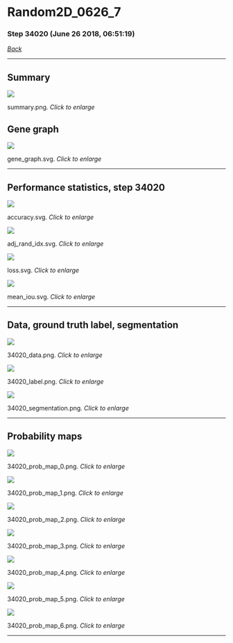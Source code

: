 # Random2D_0626_7

### Step 34020 (June 26 2018, 06:51:19)

[_Back_](..)

---

## Summary

<div class="images"><a href="media/summary.png"><img  src="media/summary.png" align="center"></a><p>summary.png. <i>Click to enlarge</i></p></div>

## Gene graph

<div class="images"><a href="media/gene_graph.svg"><img  src="media/gene_graph.svg" align="center"></a><p>gene_graph.svg. <i>Click to enlarge</i></p></div>

---

## Performance statistics, step 34020

<div class="images"><a href="media/accuracy.svg"><img class="mini" src="media/accuracy.svg" align="center"></a><p>accuracy.svg. <i>Click to enlarge</i></p></div>
<div class="images"><a href="media/adj_rand_idx.svg"><img class="mini" src="media/adj_rand_idx.svg" align="center"></a><p>adj_rand_idx.svg. <i>Click to enlarge</i></p></div>
<div class="images"><a href="media/loss.svg"><img class="mini" src="media/loss.svg" align="center"></a><p>loss.svg. <i>Click to enlarge</i></p></div>
<div class="images"><a href="media/mean_iou.svg"><img class="mini" src="media/mean_iou.svg" align="center"></a><p>mean_iou.svg. <i>Click to enlarge</i></p></div>

---

## Data, ground truth label, segmentation

<div class="images"><a href="media/34020_data.png"><img class="mini" src="media/34020_data.png" align="center"></a><p>34020_data.png. <i>Click to enlarge</i></p></div>
<div class="images"><a href="media/34020_label.png"><img class="mini" src="media/34020_label.png" align="center"></a><p>34020_label.png. <i>Click to enlarge</i></p></div>
<div class="images"><a href="media/34020_segmentation.png"><img class="mini" src="media/34020_segmentation.png" align="center"></a><p>34020_segmentation.png. <i>Click to enlarge</i></p></div>

---

## Probability maps

<div class="images"><a href="media/34020_prob_map_0.png"><img class="mini" src="media/34020_prob_map_0.png" align="center"></a><p>34020_prob_map_0.png. <i>Click to enlarge</i></p></div>
<div class="images"><a href="media/34020_prob_map_1.png"><img class="mini" src="media/34020_prob_map_1.png" align="center"></a><p>34020_prob_map_1.png. <i>Click to enlarge</i></p></div>
<div class="images"><a href="media/34020_prob_map_2.png"><img class="mini" src="media/34020_prob_map_2.png" align="center"></a><p>34020_prob_map_2.png. <i>Click to enlarge</i></p></div>
<div class="images"><a href="media/34020_prob_map_3.png"><img class="mini" src="media/34020_prob_map_3.png" align="center"></a><p>34020_prob_map_3.png. <i>Click to enlarge</i></p></div>
<div class="images"><a href="media/34020_prob_map_4.png"><img class="mini" src="media/34020_prob_map_4.png" align="center"></a><p>34020_prob_map_4.png. <i>Click to enlarge</i></p></div>
<div class="images"><a href="media/34020_prob_map_5.png"><img class="mini" src="media/34020_prob_map_5.png" align="center"></a><p>34020_prob_map_5.png. <i>Click to enlarge</i></p></div>
<div class="images"><a href="media/34020_prob_map_6.png"><img class="mini" src="media/34020_prob_map_6.png" align="center"></a><p>34020_prob_map_6.png. <i>Click to enlarge</i></p></div>

---


